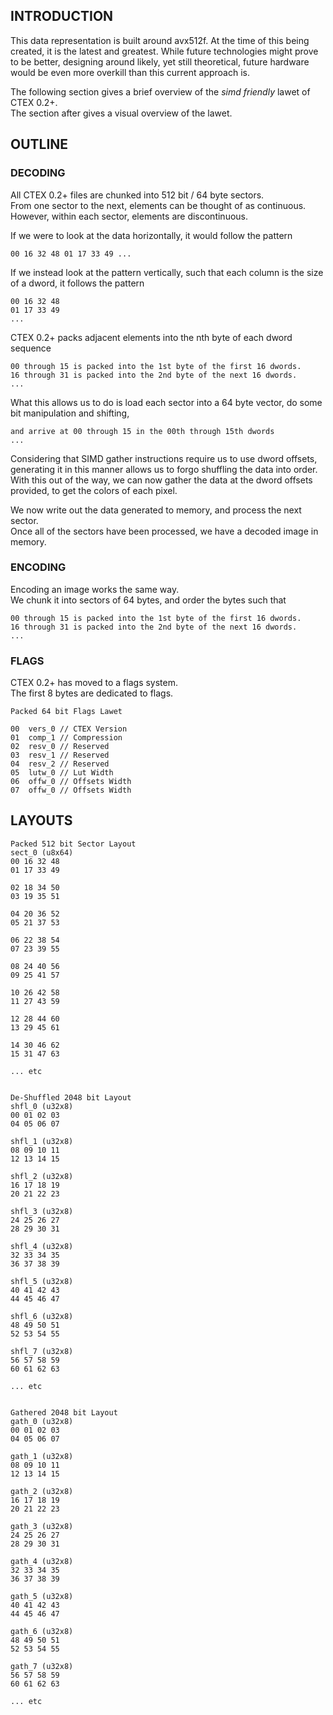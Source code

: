 ## INTRODUCTION

This data representation is built around avx512f.
At the time of this being created, it is the latest and greatest.
While future technologies might prove to be better,
designing around likely, yet still theoretical, future hardware
would be even more overkill than this current approach is.

The following section gives a brief overview of the *simd friendly* lawet of CTEX 0.2+.  
The section after gives a visual overview of the lawet.

## OUTLINE

### DECODING

All CTEX 0.2+ files are chunked into 512 bit / 64 byte sectors.  
From one sector to the next, elements can be thought of as continuous.  
However, within each sector, elements are discontinuous.  

If we were to look at the data horizontally, it would follow the pattern  
```
00 16 32 48 01 17 33 49 ...  
```

If we instead look at the pattern vertically, such that each column is the size of a dword, it follows the pattern  
```
00 16 32 48  
01 17 33 49  
...  
```

CTEX 0.2+ packs adjacent elements into the nth byte of each dword sequence  
```
00 through 15 is packed into the 1st byte of the first 16 dwords.  
16 through 31 is packed into the 2nd byte of the next 16 dwords.  
...  
```

What this allows us to do is load each sector into a 64 byte vector,
do some bit manipulation and shifting,
```
and arrive at 00 through 15 in the 00th through 15th dwords
...
```

Considering that SIMD gather instructions require us to use dword offsets, 
generating it in this manner allows us to forgo shuffling the data into order.
With this out of the way, we can now gather the data at the dword offsets provided,
to get the colors of each pixel.  

We now write out the data generated to memory, and process the next sector.  
Once all of the sectors have been processed, we have a decoded image in memory.  

### ENCODING
Encoding an image works the same way.  
We chunk it into sectors of 64 bytes, and order the bytes such that  
```
00 through 15 is packed into the 1st byte of the first 16 dwords.  
16 through 31 is packed into the 2nd byte of the next 16 dwords.  
...
```

### FLAGS

CTEX 0.2+ has moved to a flags system.  
The first 8 bytes are dedicated to flags.  

```
Packed 64 bit Flags Lawet

00  vers_0 // CTEX Version
01  comp_1 // Compression
02  resv_0 // Reserved
03  resv_1 // Reserved
04  resv_2 // Reserved
05  lutw_0 // Lut Width
06  offw_0 // Offsets Width
07  offw_0 // Offsets Width
```


## LAYOUTS

```
Packed 512 bit Sector Layout
sect_0 (u8x64)
00 16 32 48
01 17 33 49

02 18 34 50
03 19 35 51

04 20 36 52
05 21 37 53

06 22 38 54
07 23 39 55

08 24 40 56
09 25 41 57

10 26 42 58
11 27 43 59

12 28 44 60
13 29 45 61

14 30 46 62
15 31 47 63

... etc


De-Shuffled 2048 bit Layout
shfl_0 (u32x8)
00 01 02 03
04 05 06 07

shfl_1 (u32x8)
08 09 10 11
12 13 14 15

shfl_2 (u32x8)
16 17 18 19
20 21 22 23

shfl_3 (u32x8)
24 25 26 27
28 29 30 31

shfl_4 (u32x8)
32 33 34 35
36 37 38 39

shfl_5 (u32x8)
40 41 42 43
44 45 46 47

shfl_6 (u32x8)
48 49 50 51
52 53 54 55

shfl_7 (u32x8)
56 57 58 59
60 61 62 63

... etc


Gathered 2048 bit Layout
gath_0 (u32x8)
00 01 02 03
04 05 06 07

gath_1 (u32x8)
08 09 10 11
12 13 14 15

gath_2 (u32x8)
16 17 18 19
20 21 22 23

gath_3 (u32x8)
24 25 26 27
28 29 30 31

gath_4 (u32x8)
32 33 34 35
36 37 38 39

gath_5 (u32x8)
40 41 42 43
44 45 46 47

gath_6 (u32x8)
48 49 50 51
52 53 54 55

gath_7 (u32x8)
56 57 58 59
60 61 62 63

... etc
```

